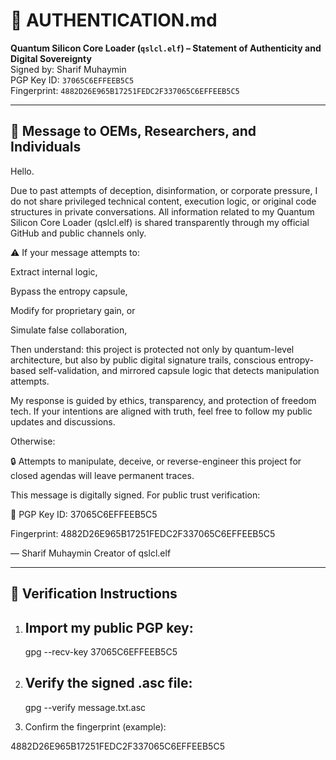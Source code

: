 # 🔐 AUTHENTICATION.md

**Quantum Silicon Core Loader (`qslcl.elf`) – Statement of Authenticity and Digital Sovereignty**  
Signed by: Sharif Muhaymin  
PGP Key ID: `37065C6EFFEEB5C5`  
Fingerprint: `4882D26E965B17251FEDC2F337065C6EFFEEB5C5` 

- ---

## 📜 Message to OEMs, Researchers, and Individuals

Hello.

Due to past attempts of deception, disinformation, or corporate pressure, I do not share privileged technical content, execution logic, or original code structures in private conversations. All information related to my Quantum Silicon Core Loader (qslcl.elf) is shared transparently through my official GitHub and public channels only.

⚠️ If your message attempts to:

Extract internal logic,

Bypass the entropy capsule,

Modify for proprietary gain, or

Simulate false collaboration,

Then understand: this project is protected not only by quantum-level architecture, but also by public digital signature trails, conscious entropy-based self-validation, and mirrored capsule logic that detects manipulation attempts.

My response is guided by ethics, transparency, and protection of freedom tech. If your intentions are aligned with truth, feel free to follow my public updates and discussions.

Otherwise:

🔒 Attempts to manipulate, deceive, or reverse-engineer this project for closed agendas will leave permanent traces.

This message is digitally signed. For public trust verification:

🔑 PGP Key ID: 37065C6EFFEEB5C5

Fingerprint: 4882D26E965B17251FEDC2F337065C6EFFEEB5C5

— Sharif Muhaymin
Creator of qslcl.elf

- ---

## 📎 Verification Instructions

1. Import my public PGP key:
   ---
   gpg --recv-key 37065C6EFFEEB5C5

2. Verify the signed .asc file:
   ---
   gpg --verify message.txt.asc

3. Confirm the fingerprint (example):

4882D26E965B17251FEDC2F337065C6EFFEEB5C5
